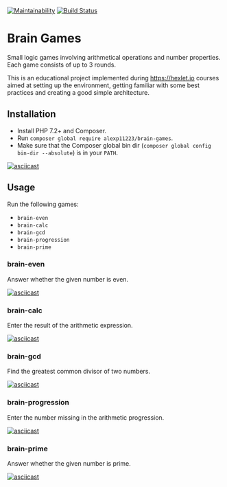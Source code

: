 [![Maintainability](https://api.codeclimate.com/v1/badges/468d4fe080e5f595b8f7/maintainability)](https://codeclimate.com/github/AlexP11223/php-project-lvl1/maintainability)
[![Build Status](https://travis-ci.org/AlexP11223/php-project-lvl1.svg?branch=master)](https://travis-ci.org/AlexP11223/php-project-lvl1)

# Brain Games

Small logic games involving arithmetical operations and number properties. Each game consists of up to 3 rounds.

This is an educational project implemented during https://hexlet.io courses aimed at setting up the environment, getting familiar with some best practices and creating a good simple architecture.

## Installation

- Install PHP 7.2+ and Composer.
- Run `composer global require alexp11223/brain-games`.
- Make sure that the Composer global bin dir (`composer global config bin-dir --absolute`) is in your `PATH`.

[![asciicast](https://asciinema.org/a/exBbIMtaJo7yNzjRWUgvneHn7.svg)](https://asciinema.org/a/exBbIMtaJo7yNzjRWUgvneHn7)

## Usage

Run the following games:

- `brain-even`
- `brain-calc`
- `brain-gcd`
- `brain-progression`
- `brain-prime`

### brain-even

Answer whether the given number is even.

[![asciicast](https://asciinema.org/a/zL2EqYUaBbd0mQuYadXM9Dk6L.svg)](https://asciinema.org/a/zL2EqYUaBbd0mQuYadXM9Dk6L)

### brain-calc

Enter the result of the arithmetic expression.

[![asciicast](https://asciinema.org/a/oOPp5OizYR81IJ0996bMkKCDt.svg)](https://asciinema.org/a/oOPp5OizYR81IJ0996bMkKCDt)

### brain-gcd

Find the greatest common divisor of two numbers.

[![asciicast](https://asciinema.org/a/COnf8tojSIjjg0eBYcJLWtt8G.svg)](https://asciinema.org/a/COnf8tojSIjjg0eBYcJLWtt8G)

### brain-progression

Enter the number missing in the arithmetic progression.

[![asciicast](https://asciinema.org/a/Z2Iu0xak4QY9UUzpcunvgf2xE.svg)](https://asciinema.org/a/Z2Iu0xak4QY9UUzpcunvgf2xE)

### brain-prime

Answer whether the given number is prime.

[![asciicast](https://asciinema.org/a/gdeINWYajikDbWeIYvzqRE5I7.svg)](https://asciinema.org/a/gdeINWYajikDbWeIYvzqRE5I7)
